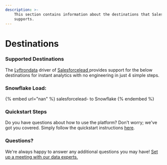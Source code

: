 ```yaml
---
description: >-
    This section contains information about the destinations that Salesforcelead 
    supports.
---
```


# Destinations

### Supported Destinations

The [Lyftrondata](https://www.lyftrondata.com/) driver of [Salesforcelead ](nan) provides support for the below destinations for instant analytics with no engineering in just 4 simple steps.

### Snowflake Load:

{% embed url="nan" %}
salesforcelead- to Snowflake
{% endembed %}

### Quickstart Steps

Do you have questions about how to use the platform? Don't worry; we've got you covered. Simply follow the quickstart instructions [here](README.md).

### Questions? <a href="#questions" id="questions"></a>

We're always happy to answer any additional questions you may have! [Set up a meeting with our data experts.](https://www.lyftrondata.com/book-a-meeting/)
